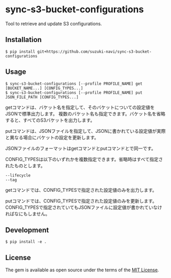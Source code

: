 # sync-s3-bucket-configurations

Tool to retrieve and update S3 configurations.

## Installation

    $ pip install git+https://github.com/suzuki-navi/sync-s3-bucket-configurations

## Usage

    $ sync-s3-bucket-configurations [--profile PROFILE_NAME] get [BUCKET_NAME...] [CONFIG_TYPES...]
    $ sync-s3-bucket-configurations [--profile PROFILE_NAME] put JSON_FILE_PATH [CONFIG_TYPES...]

getコマンドは、バケット名を指定して、そのバケットについての設定値をJSONで標準出力します。
複数のバケット名も指定できます。バケット名を省略すると、すべてのS3バケットを出力します。

putコマンドは、JSONファイルを指定して、JSONに書かれている設定値が実際と異なる場合にバケットの設定を更新します。

JSONファイルのフォーマットはgetコマンドとputコマンドとで同一です。

CONFIG_TYPESは以下のいずれかを複数指定できます。省略時はすべて指定されたものとします。

    --lifecycle
    --tag

getコマンドでは、CONFIG_TYPESで指定された設定値のみを出力します。

putコマンドでは、CONFIG_TYPESで指定された設定値のみを更新します。
CONFIG_TYPESで指定されていてもJSONファイルに設定値が書かれていなければなにもしません。


## Development

    $ pip install -e .

## License

The gem is available as open source under the terms of the [MIT License](https://opensource.org/licenses/MIT).

